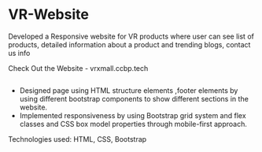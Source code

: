 # VR-Website
Developed a Responsive website for VR products where user can see list of products, detailed information about a product and trending blogs, contact us info

Check Out the Website - vrxmall.ccbp.tech

<img src="" />

- Designed page using HTML structure elements ,footer elements by using different bootstrap components to show different sections in the website.
- Implemented responsiveness by using Bootstrap grid system and flex classes and CSS box model properties through mobile-first approach.

Technologies used: HTML, CSS, Bootstrap
